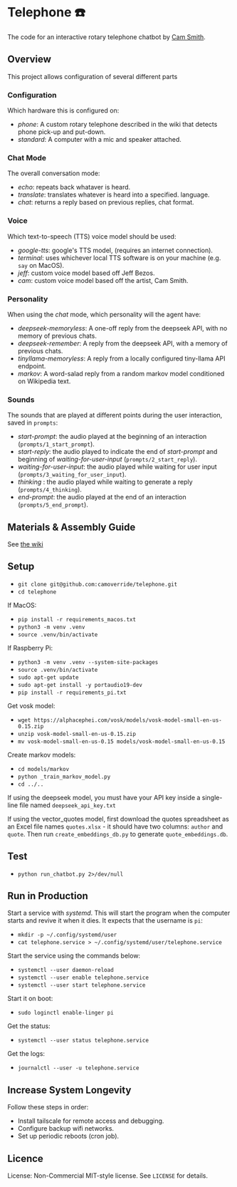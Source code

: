 # Telephone ☎️ 

The code for an interactive rotary telephone chatbot by [Cam Smith](https://smith.cam/).


## Overview

This project allows configuration of several different parts


### Configuration

Which hardware this is configured on:

- *phone*: A custom rotary telephone described in the wiki that detects phone pick-up and put-down.
- *standard*: A computer with a mic and speaker attached.


### Chat Mode

The overall conversation mode:

- *echo*: repeats back whataver is heard.
- *translate*: translates whatever is heard into a specified. language.
- *chat*: returns a reply based on previous replies, chat format.


### Voice

Which text-to-speech (TTS) voice model should be used:

- *google-tts*: google's TTS model, (requires an internet connection).
- *terminal*: uses whichever local TTS software is on your machine (e.g. `say` on MacOS).
- *jeff*: custom voice model based off Jeff Bezos.
- *cam*: custom voice model based off the artist, Cam Smith.


### Personality

When using the *chat* mode, which personality will the agent have:

- *deepseek-memoryless*: A one-off reply from the deepseek API, with no memory of previous chats.
- *deepseek-remember*: A reply from the deepseek API, with a memory of previous chats.
- *tinyllama-memoryless*: A reply from a locally configured tiny-llama API endpoint.
- *markov*: A word-salad reply from a random markov model conditioned on Wikipedia text.


### Sounds

The sounds that are played at different points during the user interaction, saved in `prompts`:

- *start-prompt*: the audio played at the beginning of an interaction (`prompts/1_start_prompt`).
- *start-reply*: the audio played to indicate the end of *start-prompt* and beginning of *waiting-for-user-input* (`prompts/2_start_reply`).
- *waiting-for-user-input*: the audio played while waiting for user input (`prompts/3_waiting_for_user_input`).
- *thinking* : the audio played while waiting to generate a reply (`prompts/4_thinking`).
- *end-prompt*: the audio played at the end of an interaction (`prompts/5_end_prompt`).


## Materials & Assembly Guide

See [the wiki](https://github.com/camoverride/telephone/wiki)


## Setup

- `git clone git@github.com:camoverride/telephone.git`
- `cd telephone`

If MacOS:

- `pip install -r requirements_macos.txt`
- `python3 -m venv .venv`
- `source .venv/bin/activate`

If Raspberry Pi:

- `python3 -m venv .venv --system-site-packages`
- `source .venv/bin/activate`
- `sudo apt-get update`
- `sudo apt-get install -y portaudio19-dev`
- `pip install -r requirements_pi.txt`


Get vosk model:

- `wget https://alphacephei.com/vosk/models/vosk-model-small-en-us-0.15.zip`
- `unzip vosk-model-small-en-us-0.15.zip`
- `mv vosk-model-small-en-us-0.15 models/vosk-model-small-en-us-0.15`

Create markov models:

- `cd models/markov`
- `python _train_markov_model.py`
- `cd ../..`

If using the deepseek model, you must have your API key inside a single-line file named `deepseek_api_key.txt`

If using the vector_quotes model, first download the quotes spreadsheet as an Excel file names `quotes.xlsx` - it should have two columns: `author` and `quote`. Then run `create_embeddings_db.py` to generate `quote_embeddings.db`.


## Test

- `python run_chatbot.py 2>/dev/null`


## Run in Production

Start a service with *systemd*. This will start the program when the computer starts and revive it when it dies. It expects that the username is `pi`:

- `mkdir -p ~/.config/systemd/user`
- `cat telephone.service > ~/.config/systemd/user/telephone.service`

Start the service using the commands below:

- `systemctl --user daemon-reload`
- `systemctl --user enable telephone.service`
- `systemctl --user start telephone.service`

Start it on boot:

- `sudo loginctl enable-linger pi`

Get the status:

- `systemctl --user status telephone.service`

Get the logs:

- `journalctl --user -u telephone.service`


## Increase System Longevity

Follow these steps in order:

- Install tailscale for remote access and debugging.
- Configure backup wifi networks.
- Set up periodic reboots (cron job).


## Licence

License: Non-Commercial MIT-style license. See `LICENSE` for details.
